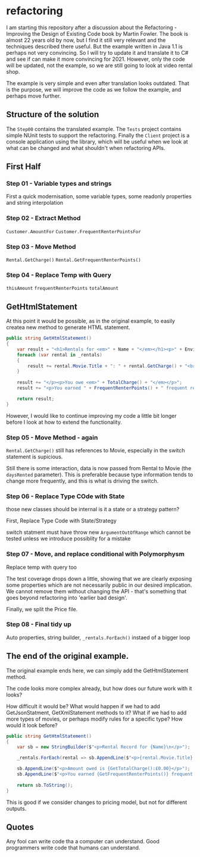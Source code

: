 # refactoring

I am starting this repository after a discussion about the Refactoring - Improving the Design of Existing Code book by Martin Fowler. The book is almost 22 years old by now, but I find it still very relevant and the techniques described there useful. But the example written in Java 1.1 is perhaps not very convincing. So I will try to update it and translate it to C# and see if can make it more convincing for 2021. However, only the code will be updated, not the example, so we are still going to look at video rental shop. 

The example is very simple and even after translation looks outdated. That is the purpose, we will improve the code as we follow the example, and perhaps move further. 

## Structure of the solution

The `Step00` contains the translated example. The `Tests` project contains simple NUnit tests to support the refactoring. Finally the `Client` project is a console application using the library, which will be useful when we look at what can be changed and what shouldn't when refactoring APIs. 

## First Half

### Step 01 - Variable types and strings 

First a quick modernisation, some variable types, some readonly properties and string interpolation

### Step 02 - Extract Method

`Customer.AmountFor`
`Customer.FrequentRenterPointsFor`

### Step 03 - Move Method

`Rental.GetCharge()`
`Rental.GetFrequentRenterPoints()`

### Step 04 - Replace Temp with Query

`thisAmount`
`frequentRenterPoints`
`totalAmount`

## GetHtmlStatement

At this point it would be possible, as in the original example, to easily createa new method to generate HTML statement.

```c#
public string GetHtmlStatement()
{
	var result = "<h1>Rentals for <em>" + Name + "</em></h1><p>" + Environment.NewLine;
	foreach (var rental in _rentals)
	{
		result += rental.Movie.Title + ": " + rental.GetCharge() + "<br>" + Environment.NewLine;
	}
	
	result += "</p><p>You owe <em>" + TotalCharge() + "</em></p>";
	result += "<p>You earned " + FrequentRenterPoints() + " frequent renter points</p>";

	return result;
}
```

However, I would like to continue improving my code a little bit longer before I look at how to extend the functionality. 

### Step 05 - Move Method - again

`Rental.GetCharge()` still has references to Movie, especially in the switch statement is supicious. 

Still there is some interaction, data is now passed from Rental to Movie (the `daysRented` parameter). This is preferable because type information tends to change more frequently, and this is what is driving the switch. 

### Step 06 - Replace Type COde with State

those new classes should be internal
is it a state or a strategy pattern? 

First, Replace Type Code with State/Strategy

switch statment must have throw new `ArgumentOutOfRange` which cannot be tested unless we introduce possiblity for a mistake
 
### Step 07 - Move, and replace conditional with Polymorphysm

Replace temp with query too

The test coverage drops down a little, showing that we are clearly exposing some properties which are not necessarily public in our desired implication. We cannot remove them without changing the API - that's something that goes beyond refactoring into 'earlier bad design'. 

Finally, we split the Price file.

### Step 08 - Final tidy up

Auto properties, string builder, `_rentals.ForEach()` instaed of a bigger loop

## The end of the original example. 

The original example ends here, we can simply add the GetHtmlStatement method. 

The code looks more complex already, but how does our future work with it looks? 

How difficult it would be? What would happen if we had to add GetJsonStatment, GetXmlStatement methods to it? What if we had to add more types of movies, or perhaps modify rules for a specific type? How would it look before? 

```c#
public string GetHtmlStatement()
{
	var sb = new StringBuilder($"<p>Rental Record for {Name}\n</p>");

	_rentals.ForEach(rental => sb.AppendLine($"<p>{rental.Movie.Title} for {rental.GetCharge():£0.00}</p>"));

	sb.AppendLine($"<p>Amount owed is {GetTotalCharge():£0.00}</p>");
	sb.AppendLine($"<p>You earned {GetFrequentRenterPoints()} frequent renter points</p>");
	
	return sb.ToString();
}
```

This is good if we consider changes to pricing model, but not for different outputs. 


## Quotes

Any fool can write code tha a computer can understand. Good programmers write code that humans can understand. 